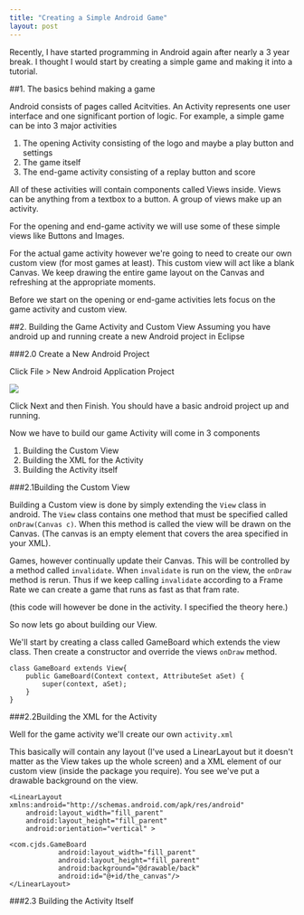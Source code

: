 ```yaml
---
title: "Creating a Simple Android Game"
layout: post
---
```


Recently, I have started programming in Android again after nearly a 3 year break. I thought I would start by creating a simple game and making it into a tutorial.


##1. The basics behind making a game

Android consists of pages called Acitvities. An Activity represents one user interface and one significant portion of logic. For example, a simple game can be into 3 major activities

1. The opening Activity consisting of the logo and maybe a play button and settings
2. The game itself
3. The end-game activity consisting of a replay button and score


All of these activities will contain components called Views inside. Views can be anything from a textbox to a button. A group of views make up an activity.

For the opening and end-game activity we will use some of these simple views like Buttons and Images.

For the actual game activity however we're going to need to create our own custom view (for most games at least).
This custom view will act like a blank Canvas. We keep drawing the entire game layout on the Canvas and refreshing at the appropriate moments.

Before we start on the opening or end-game activities lets focus on the game activity and custom view.

##2. Building the Game Activity and Custom View
Assuming you have android up and running create a new Android project in Eclipse

###2.0 Create a New Android Project

Click File > New Android Application Project

<img src='{{site.url}}/assets/{{page.date| date: "%Y-%m-%d" }}/new project.png' />

Click Next and then Finish.
You should have a basic android project up and running.


Now we have to build our game Activity will come in 3 components

1. Building the Custom View
2. Building the XML for the Activity
2. Building the Activity itself



###2.1Building the Custom View

Building a Custom view is done by simply extending the `View` class in android. The `View` class contains one method that must be specified called `onDraw(Canvas c)`. When this method is called the view will be drawn on the Canvas. (The canvas is an empty element that covers the area specified in your XML).

Games, however continually update their Canvas. This will be controlled by a method called `invalidate`. When `invalidate` is run on the view, the `onDraw` method is rerun. Thus if we keep calling `invalidate` according to a Frame Rate we can create a game that runs as fast as that fram rate.

(this code will however be done in the activity. I specified the theory here.)

So now lets go about building our View. 

We'll start by creating a class called GameBoard which extends the view class. Then create a constructor and override the views `onDraw` method. 

    class GameBoard extends View{
        public GameBoard(Context context, AttributeSet aSet) {
            super(context, aSet);
        }
    }



###2.2Building the XML for the Activity

Well for the game activity we'll create our own `activity.xml`

This basically will contain any layout (I've used a LinearLayout but it doesn't matter as the View takes up the whole screen) and a XML element of our custom view (inside the package you require). You see we've put a drawable background on the view.


	<LinearLayout xmlns:android="http://schemas.android.com/apk/res/android"
    	android:layout_width="fill_parent"
    	android:layout_height="fill_parent"
    	android:orientation="vertical" >
    
    <com.cjds.GameBoard
                android:layout_width="fill_parent"
                android:layout_height="fill_parent"
                android:background="@drawable/back"
                android:id="@+id/the_canvas"/>
	</LinearLayout>


###2.3 Building the Activity Itself